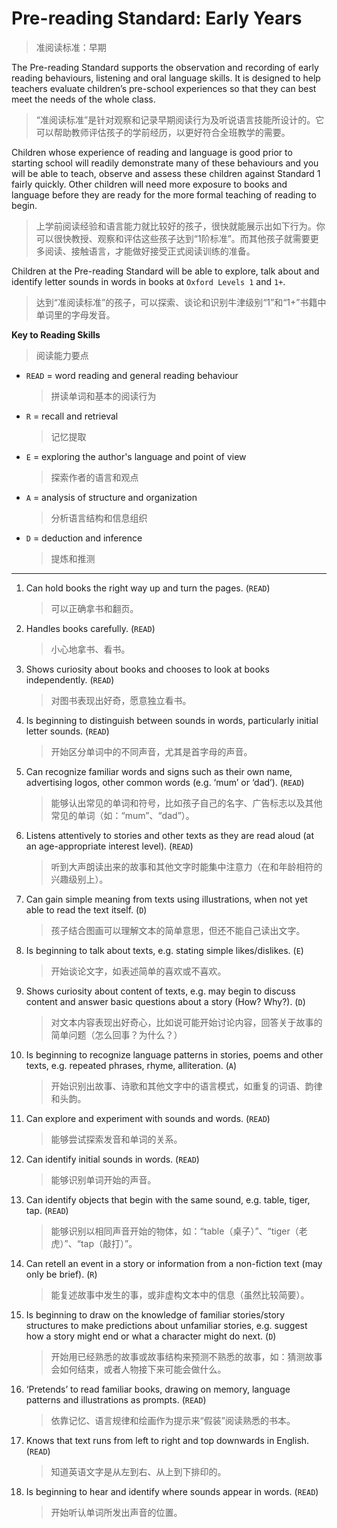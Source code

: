 # Pre-reading Standard: Early Years
> 准阅读标准：早期

The Pre-reading Standard supports the observation and recording of early reading behaviours, listening and oral language skills. It is designed to help teachers evaluate children’s pre-school experiences so that they can best meet the needs of the whole class.
> “准阅读标准”是针对观察和记录早期阅读行为及听说语言技能所设计的。它可以帮助教师评估孩子的学前经历，以更好符合全班教学的需要。

Children whose experience of reading and language is good prior to starting school will readily demonstrate many of these behaviours and you will be able to teach, observe and assess these children against Standard 1 fairly quickly. Other children will need more exposure to books and language before they are ready for the more formal teaching of reading to begin.
> 上学前阅读经验和语言能力就比较好的孩子，很快就能展示出如下行为。你可以很快教授、观察和评估这些孩子达到“1阶标准”。而其他孩子就需要更多阅读、接触语言，才能做好接受正式阅读训练的准备。

Children at the Pre-reading Standard will be able to explore, talk about and identify letter sounds in words in books at `Oxford Levels 1` and `1+`.
> 达到“准阅读标准”的孩子，可以探索、谈论和识别牛津级别“1”和“1+”书籍中单词里的字母发音。

**Key to Reading Skills**
> 阅读能力要点

- `READ` = word reading and general reading behaviour
  > 拼读单词和基本的阅读行为
- `R` = recall and retrieval
  > 记忆提取
- `E` = exploring the author's language and point of view
  > 探索作者的语言和观点
- `A` = analysis of structure and organization
  > 分析语言结构和信息组织
- `D` = deduction and inference
  > 提炼和推测

---

1. Can hold books the right way up and turn the pages. (`READ`)
   > 可以正确拿书和翻页。
1. Handles books carefully. (`READ`)
   > 小心地拿书、看书。
1. Shows curiosity about books and chooses to look at books independently. (`READ`)
   > 对图书表现出好奇，愿意独立看书。
1. Is beginning to distinguish between sounds in words, particularly initial letter sounds. (`READ`)
   > 开始区分单词中的不同声音，尤其是首字母的声音。
1. Can recognize familiar words and signs such as their own name, advertising logos, other common words (e.g. ‘mum’ or ‘dad’). (`READ`)
   > 能够认出常见的单词和符号，比如孩子自己的名字、广告标志以及其他常见的单词（如：“mum”、“dad”）。
1. Listens attentively to stories and other texts as they are read aloud (at an age-appropriate interest level). (`READ`)
   > 听到大声朗读出来的故事和其他文字时能集中注意力（在和年龄相符的兴趣级别上）。
1. Can gain simple meaning from texts using illustrations, when not yet able to read the text itself. (`D`)
   > 孩子结合图画可以理解文本的简单意思，但还不能自己读出文字。
1. Is beginning to talk about texts, e.g. stating simple likes/dislikes. (`E`)
   > 开始谈论文字，如表述简单的喜欢或不喜欢。
1. Shows curiosity about content of texts, e.g. may begin to discuss content and answer basic questions about a story (How? Why?). (`D`)
   > 对文本内容表现出好奇心，比如说可能开始讨论内容，回答关于故事的简单问题（怎么回事？为什么？）
1. Is beginning to recognize language patterns in stories, poems and other texts, e.g. repeated phrases, rhyme, alliteration. (`A`)
   > 开始识别出故事、诗歌和其他文字中的语言模式，如重复的词语、韵律和头韵。
1. Can explore and experiment with sounds and words. (`READ`)
   > 能够尝试探索发音和单词的关系。
1. Can identify initial sounds in words. (`READ`)
   > 能够识别单词开始的声音。
1. Can identify objects that begin with the same sound, e.g. table, tiger, tap. (`READ`)
   > 能够识别以相同声音开始的物体，如：“table（桌子）”、“tiger（老虎）”、“tap（敲打）”。
1. Can retell an event in a story or information from a non-fiction text (may only be brief). (`R`)
   > 能复述故事中发生的事，或非虚构文本中的信息（虽然比较简要）。
1. Is beginning to draw on the knowledge of familiar stories/story structures to make predictions about unfamiliar stories, e.g. suggest how a story might end or what a character might do next. (`D`)
   > 开始用已经熟悉的故事或故事结构来预测不熟悉的故事，如：猜测故事会如何结束，或者人物接下来可能会做什么。
1. ‘Pretends’ to read familiar books, drawing on memory, language patterns and illustrations as prompts. (`READ`)
   > 依靠记忆、语言规律和绘画作为提示来“假装”阅读熟悉的书本。
1. Knows that text runs from left to right and top downwards in English. (`READ`)
   > 知道英语文字是从左到右、从上到下排印的。
1. Is beginning to hear and identify where sounds appear in words. (`READ`)
   > 开始听认单词所发出声音的位置。